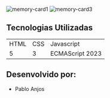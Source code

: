 ![memory-card1](https://github.com/user-attachments/assets/ebe0f2fa-d18c-439d-b4db-86d0c5756f23)
![memory-card3](https://github.com/user-attachments/assets/df3616bf-082c-4033-a328-fae7fc4c4b05)


## Tecnologias Utilizadas

<table>
  <tr>
    <td>HTML</td>
    <td>CSS</td>
    <td>Javascript</td>
  </tr>
  <tr>
    <td>5</td>
    <td>3</td>
    <td>ECMAScript 2023</td>
  </tr>
</table>

## Desenvolvido por: 

- Pablo Anjos
